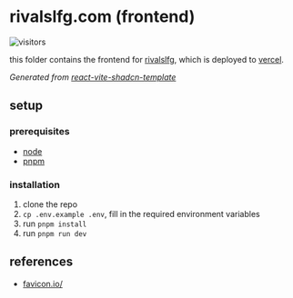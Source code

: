 # rivalslfg.com (frontend)

![visitors](https://img.shields.io/endpoint?url=https://vu-mi.com/api/v1/views?id=jcserv/rivalslfg.com/frontend)

this folder contains the frontend for [rivalslfg](https://rivalslfg.vercel.app/), which is deployed to [vercel](https://vercel.com).

*Generated from [react-vite-shadcn-template](https://github.com/jcserv/react-vite-shadcn-template)*

## setup

### prerequisites

- [node](https://nodejs.org/en)
- [pnpm](https://pnpm.io/installation)

### installation

1. clone the repo
2. `cp .env.example .env`, fill in the required environment variables
3. run `pnpm install`
4. run `pnpm run dev`

## references

- [favicon.io/](https://favicon.io/)
